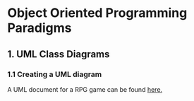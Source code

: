 # Object Oriented Programming Paradigms

## 1. UML Class Diagrams
### 1.1 Creating a UML diagram
A UML document for a RPG game can be found [here.](https://github.com/LBruni98/Object-Oriented-Programming-Paradigm/blob/master/The%20Citadel%20of%20Chaos%20-%20UML.png)
